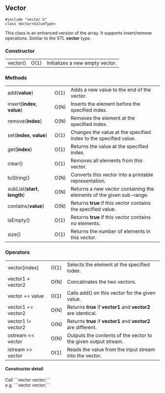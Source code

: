 <h2>Vector</h2>

```#include "vector.h"```<br>
```class Vector<ValueType>```<br>
<p>This class is an enhanced version of the array. It supports insert/remove operations. Similar to the STL <b>vector</b> type.</p>

<h3>Constructor</h3>
<table>
<tr>
  <td>vector()</td>
  <td>O(1)</td>
  <td>Initializes a new empty vector. </td>
</tr>
</table>

<h3>Methods</h3>
<table>
<tr>
  <td>add(<b>value</b>)</td>
  <td>O(1)</td>
  <td>Adds a new value to the end of the vector.</td>
</tr>
<tr>
  <td>insert(<b>index</b>, <b>value</b>)</td>
  <td>O(N)</td>
  <td>Inserts the element before the specified index.</td>
</tr>
<tr>
  <td>remove(<b>index</b>)</td>
  <td>O(N)</td>
  <td>Removes the element at the specified index.</td>
</tr>
<tr>
  <td>set(<b>index</b>, <b>value</b>)</td>
  <td>O(1)</td>
  <td>Changes the value at the specified index to the specified value.</td>
</tr>
<tr>
  <td>get(<b>index</b>)</td>
  <td>O(1)</td>
  <td>Returns the value at the specified index.</td>
</tr>
<tr>
  <td>clear()</td>
  <td>O(1)</td>
  <td>Removes all elements from this vector.</td>
</tr>
<tr>
  <td>toString()</td>
  <td>O(N)</td>
  <td>Converts this vector into a printable representation.</td>
</tr>
<tr>
  <td>subList(<b>start</b>, <b>length</b>)</td>
  <td>O(N)</td>
  <td>Returns a new vector containing the elements of the given sub-range.</td>
</tr>
<tr>
  <td>contains(<b>value</b>)</td>
  <td>O(N)</td>
  <td>Returns <b>true</b> if this vector contains the specified value.</td>
</tr>
<tr>
  <td>isEmpty()</td>
  <td>O(1)</td>
  <td>Returns <b>true</b> if this vector contains no elements.
</tr>
<tr>
  <td>size()</td>
  <td>O(1)</td>
  <td>Returns the number of elements in this vector.</td>
</tr>
</table>
<h3>Operators</h3>
<table>
<tr>
  <td>vector[index]</td>
  <td>O(1)</td>
  <td>Selects the element at the specified index.</td>
</tr>
<tr>
  <td>vector1 + vector2</td>
  <td>O(N)</td>
  <td>Concatinates the two vectors.</td>
</tr>
<tr>
  <td>vector += value</td>
  <td>O(1)</td>
  <td>Calls add() on this vector for the given value.</td>
</tr>
<tr>
  <td>vector1 == vector2</td>
  <td>O(N)</td>
  <td>Returns <b>true</b> if <b>vector1</b> and <b>vector2</b> are identical.</td>
</tr>
<tr>
  <td>vector1 != vector2</td>
  <td>O(N)</td>
  <td>Returns <b>true</b> if <b>vector1</b> and <b>vector2</b> are different.</b>
</tr>
<tr>
  <td>ostream << vector</td>
  <td>O(N)</td>
  <td>Outputs the contents of the vector to the given output stream.</td>
</tr>
<tr>
  <td>istream >> vector</td>
  <td>O(1)</td>
  <td>Reads the value from the input stream into the vector.</td>
</tr>
</table>

<h4>Constructor detail</h4>
Call ```vector<ValueType> vector;```<br>
e.g. ```vector<string> vector;```

